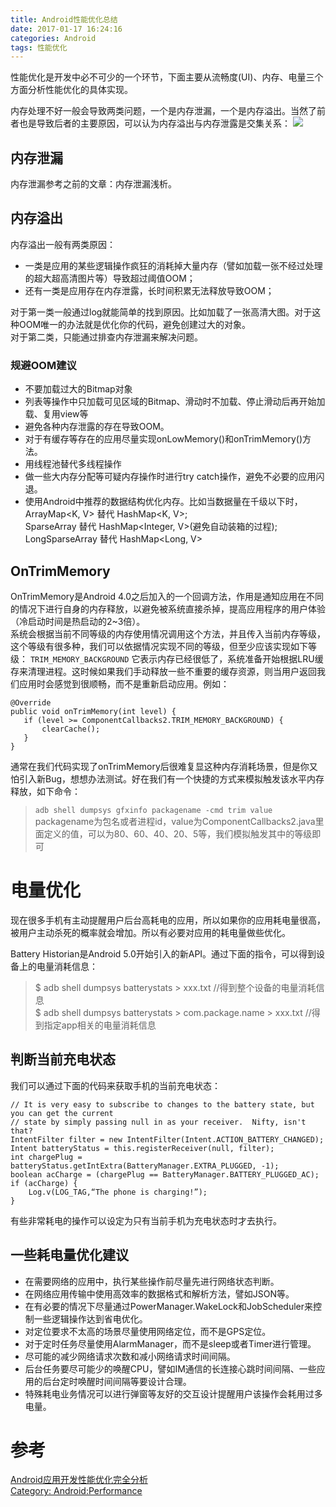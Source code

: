 ```yaml
---
title: Android性能优化总结
date: 2017-01-17 16:24:16
categories: Android
tags: 性能优化
---
```

性能优化是开发中必不可少的一个环节，下面主要从流畅度(UI)、内存、电量三个方面分析性能优化的具体实现。
<!--more>
# 流畅度优化
60帧/秒、16ms/帧这两个参数大家都知道，为了让app有‘纵享丝滑’的感觉，我们要尽量保证每次在16ms内处理完所有的CPU与GPU计算、绘制、渲染等操作，否则会造成丢帧卡顿问题。另外要知道的一点是，虚拟机在执行GC垃圾回收操作时所有线程（包括UI线程）都需要暂停，当GC垃圾回收完成之后所有线程才能够继续执行。所以如果某个过程刚好碰上大量GC操作，很容易就会造成卡顿现象。

## 卡顿常见原因
- 主线程中做耗时操作，造成主线程卡顿。
- 布局过于复杂，无法在16ms内完成渲染
- View过度绘制
- 动画
- 同一帧中大量创建对象，造成大量GC


## UI层优化
当我们发现卡顿，一般先从最简单的UI层入手，借助下面几个工具，可以很轻松的发现一些问题。

### GPU呈现模式分析
Android系统提供了检测UI渲染时间的工具，打开‘开发者选项->GPU呈现模式分析(Profile GPU Rendering)’即可看到一条条柱状图，每一条柱状线都包括三部分，蓝色代表测量绘制Display List的时间，红色代表OpenGL渲染Display List所需要的时间，黄色代表CPU等待GPU处理的时间，中间绿色横线代表VSYNC时间16ms，需要尽量将所有条形图都控制在这条绿线之下。

### GPU过度绘制
Overdraw，即过渡绘制，会造成CPU、GPU资源浪费，例如系统默认会绘制Activity的背景，而如果再给布局绘制了重叠的背景，那么默认Activity的背景就属于无效的过渡绘制。  
打开‘开发者选项->调试GPU过度绘制(Enable GPU Overdraw)’即可查看页面内overdraw的情况。如下图所示，要尽量增大蓝色的区域，减少红色的区域。
> 一般来说，4X以上的过度绘制要完全避免，3X可以少量接受，大部分区域应该是1X。

![](http://oeiu2t0ur.bkt.clouddn.com/20160430134934006.jpg)

### Tracer for OpenGL ES
一般我们通过上面的方法找到过度绘制的地方，再查看布局文件就可以找到过度绘制的原因了，但一些复杂的布局可能很难轻易发现。可以借助另一个工具 Tracer for OpenGL ES 。它可以记录和分析app每一帧的绘制过程。通过这个我们就可以更轻易的发现过度绘制的原因了。  
具体使用可查看[官网介绍](https://developer.android.com/studio/profile/gltracer.html)

### HierarchyViewer
可以通过SDK提供的工具HierarchyViewer来进行UI布局复杂程度及冗余等分析，该工具位于sdk/tools目录下。启动后选择要调试的进程，然后点击上面的load view Hierarchy按钮就能看到当前的view树。具体使用方法就不说了，网上一大堆。  
这里注意Hierarchy Viewer只能连接Android开发版手机或是模拟器(准确地说，只有ro.secure参数等于0且ro.debuggable等于1的android系统)，真机一般要root。详细参考这篇文章[如何在Root的手机上开启ViewServer，使得HierachyViewer能够连接](http://maider.blog.sohu.com/255448342.html)

拿到View树后一般从这三个方面进行优化：

1. 没有用的父布局。指的是拿掉这个父布局对UI效果没有任何影响。产生这个问题的一个情景是：我们抽象出一个toolbar的布局（因为会在多个界面用到），这个toolbar外层是个LinearLayout，然后我们使用这个toolbar的时候又把它放到一个LinearLayout中，这时toolbar自带的那个LinearLayout其实就是多余的父布局。我们可以用<merge />来优化这种情况。
2. 使用LinearLayout导致UI层次变深。解决办法是尝试用RelativeLayout代替LinearLayout，减少层次。
3. 不常用的View设置成了Gone。有时我们会在运行时动态根据条件来决定显示某个View，最简单的做法就是把View设为Gone，用到的时候在Visibe出来，优点是逻辑简单清晰，缺点是虽然View虽然设成Gone，但仍然会被inflate，创建对象实例，也就消耗内存资源。解决办法是用<ViewStub />代替，也就是按需加载。各种不常用的布局比如进度条，错误提醒等可以用这个来优化。
```
<ViewStub
    android:id="@+id/viewStub"
    android:layout_width="match_parent"
    android:layout_height="wrap_content"
    android:layout_centerInParent="true"
    android:layout="@layout/activity_main" />
ViewStub viewStub = (ViewStub) findViewById(R.id.viewStub);
//viewStub.setVisibility(View.VISIBLE);
View inflateView = viewStub.inflate();
```
### Lint

Lint通过静态扫描代码的方式可以发现代码中问题，并给出优化建议。Lint扫描出的类型一般有9类，针对UI优化我们关注Preformance下的问题。下面介绍几个常见的问题。

- DrawAllocation  
避免在View绘制过程中创建对象，比如在onDraw()中new Paint。解决办法：提前创建。
- Recycle  
某些资源如TypedArrays,VelocityTrackers用完之后必须要记得回收。
- ObsoleteLayoutParam  
比如在LinearLayout中用了RelativeLayout得属性。
- UseCompoundDrawables  
可优化的布局，比如一个imageview和一个textview，可以用给TextView设置CompoundDrawable代替。
- UseSparseArray  
用Android的sparseArray代替HashMap
- OverDraw  
前面说了
- UselessLead/UselessParent  
布局没有用，用merge标签优化。
- NestedWeight  
避免嵌套Weight

## 逻辑层优化
主线程的逻辑对流畅度有很大的影响，借助下面的工具可以很好的分析。主要思路是:
> 找出在主线程耗时较大的函数，看看能否优化。例如如果加载某个数据非常耗时，可以针对这个数据做缓存，在需要的时候更快的加载；滑动时候的耗时操作放到滑动停止后；或者另开线程做耗时操作。

### Traceview
打开DDMS然后选择一个进程，接着点击上面的“Start Method Profiling”按钮（红色小点变为黑色即开始运行），然后操作我们的卡顿UI（小范围测试，所以操作最好不要超过5s），完事再点一下刚才按的那个按钮，稍等片刻即可出现下图
![](http://img.blog.csdn.net/20151006222816468)
整个界面包括上下两部分，上面是你测试的进程中每个线程运行的时间线，下面是每个方法（包含parent及child）执行的各个指标的值。

通过上图可以找出耗时较大的函数，看看是否有优化的空间。

### Systrace
通过Trace.beginSection('name')和Trace.endSection()可以看到这段代码执行的耗时。
![](http://upload-images.jianshu.io/upload_images/324367-3dee3f6cc794fdee.png?imageMogr2/auto-orient/strip%7CimageView2/2/w/1240)

详细使用参考[使用Systrace分析UI性能](https://github.com/hehonghui/android-tech-frontier/blob/master/issue-26/%E4%BD%BF%E7%94%A8Systrace%E5%88%86%E6%9E%90UI%E6%80%A7%E8%83%BD.md) [Systrace](https://developer.android.com/studio/profile/systrace-commandline.html?hl=zh-cn#gui)

## IO层
IO可分为网络IO和磁盘读写IO，IO操作一般都比较耗时。对于网络IO，Android4.0以后已经不允许了，否则会crash，但是对于磁盘IO操作则没有相关机制。这里可以开启StrictMode来检测这一问题。关于StrictMode可参考之前ANR的文章。

## 常见的注意事项
- 布局层次一样的情况下，用LinearLayout代替RelativeLayout(因为前者性能高)；相对复杂的布局用RelativeLayout以减少层次
- 善用include、merge、ViewStub标签
- 避免多层背景，留最上面一层即可。
- ListView中的item会用到selector，可将normal状态的color设置为transport，避免背景重复绘制。
- 使用weight后尽量将width和heigh设置为0dp减少运算
- listview复用convertView，异步加载图片，快速滑动不显示图片，getView中避免复杂操作。
- 复杂耗时操作放在单独线程中执行，执行完毕后通过handler将结果传回主线程。
- 自定义View等绘图与布局优化；尽量避免在draw、measure、layout中做过于耗时及耗内存操作，尤其是draw方法中，尽量减少draw、measure、layout等执行次数。

# 内存优化
虽说近几年手机硬件配置的不断提高，进程可用的内存也从16MB到最大的近百兆，但是应用的功能也更加复杂，内存仍旧是稀缺资源，内存优化也是重中之重。内存优化可以参考官方文档[Manage Your App's Memory](https://developer.android.google.cn/topic/performance/memory.html)。
<!--more-->

内存处理不好一般会导致两类问题，一个是内存泄漏，一个是内存溢出。当然了前者也是导致后者的主要原因，可以认为内存溢出与内存泄露是交集关系：
![](http://img.blog.csdn.net/20151009225858758)

## 内存泄漏

内存泄漏参考之前的文章：内存泄漏浅析。

## 内存溢出

内存溢出一般有两类原因：

- 一类是应用的某些逻辑操作疯狂的消耗掉大量内存（譬如加载一张不经过处理的超大超高清图片等）导致超过阈值OOM；
- 还有一类是应用存在内存泄露，长时间积累无法释放导致OOM；

对于第一类一般通过log就能简单的找到原因。比如加载了一张高清大图。对于这种OOM唯一的办法就是优化你的代码，避免创建过大的对象。  
对于第二类，只能通过排查内存泄漏来解决问题。

### 规避OOM建议
- 不要加载过大的Bitmap对象
- 列表等操作中只加载可见区域的Bitmap、滑动时不加载、停止滑动后再开始加载、复用view等
- 避免各种内存泄露的存在导致OOM。
- 对于有缓存等存在的应用尽量实现onLowMemory()和onTrimMemory()方法。
- 用线程池替代多线程操作
- 做一些大内存分配等可疑内存操作时进行try catch操作，避免不必要的应用闪退。
- 使用Android中推荐的数据结构优化内存。比如当数据量在千级以下时，  
ArrayMap<K, V> 替代 HashMap<K, V>;  
SparseArray<V> 替代 HashMap<Integer, V>(避免自动装箱的过程);  
LongSparseArray<V> 替代 HashMap<Long, V>

## OnTrimMemory
OnTrimMemory是Android 4.0之后加入的一个回调方法，作用是通知应用在不同的情况下进行自身的内存释放，以避免被系统直接杀掉，提高应用程序的用户体验（冷启动时间是热启动的2~3倍）。  
系统会根据当前不同等级的内存使用情况调用这个方法，并且传入当前内存等级，这个等级有很多种，我们可以依据情况实现不同的等级，但至少应该实现如下等级：
`TRIM_MEMORY_BACKGROUND` 
它表示内存已经很低了，系统准备开始根据LRU缓存来清理进程。这时候如果我们手动释放一些不重要的缓存资源，则当用户返回我们应用时会感觉到很顺畅，而不是重新启动应用。例如：
```
@Override
public void onTrimMemory(int level) {
   if (level >= ComponentCallbacks2.TRIM_MEMORY_BACKGROUND) {
       clearCache();
   }
}
```

通常在我们代码实现了onTrimMemory后很难复显这种内存消耗场景，但是你又怕引入新Bug，想想办法测试。好在我们有一个快捷的方式来模拟触发该水平内存释放，如下命令：
> `adb shell dumpsys gfxinfo packagename -cmd trim value`  
packagename为包名或者进程id，value为ComponentCallbacks2.java里面定义的值，可以为80、60、40、20、5等，我们模拟触发其中的等级即可


# 电量优化
现在很多手机有主动提醒用户后台高耗电的应用，所以如果你的应用耗电量很高，被用户主动杀死的概率就会增加。所以有必要对应用的耗电量做些优化。

Battery Historian是Android 5.0开始引入的新API。通过下面的指令，可以得到设备上的电量消耗信息：
> $ adb shell dumpsys batterystats > xxx.txt  //得到整个设备的电量消耗信息  
$ adb shell dumpsys batterystats > com.package.name > xxx.txt //得到指定app相关的电量消耗信息

## 判断当前充电状态
我们可以通过下面的代码来获取手机的当前充电状态：
```
// It is very easy to subscribe to changes to the battery state, but you can get the current
// state by simply passing null in as your receiver.  Nifty, isn't that?
IntentFilter filter = new IntentFilter(Intent.ACTION_BATTERY_CHANGED);
Intent batteryStatus = this.registerReceiver(null, filter);
int chargePlug = batteryStatus.getIntExtra(BatteryManager.EXTRA_PLUGGED, -1);
boolean acCharge = (chargePlug == BatteryManager.BATTERY_PLUGGED_AC);
if (acCharge) {
    Log.v(LOG_TAG,“The phone is charging!”);
}
```
有些非常耗电的操作可以设定为只有当前手机为充电状态时才去执行。

## 一些耗电量优化建议
- 在需要网络的应用中，执行某些操作前尽量先进行网络状态判断。
- 在网络应用传输中使用高效率的数据格式和解析方法，譬如JSON等。
- 在有必要的情况下尽量通过PowerManager.WakeLock和JobScheduler来控制一些逻辑操作达到省电优化。
- 对定位要求不太高的场景尽量使用网络定位，而不是GPS定位。
- 对于定时任务尽量使用AlarmManager，而不是sleep或者Timer进行管理。
- 尽可能的减少网络请求次数和减小网络请求时间间隔。
- 后台任务要尽可能少的唤醒CPU，譬如IM通信的长连接心跳时间间隔、一些应用的后台定时唤醒时间间隔等要设计合理。
- 特殊耗电业务情况可以进行弹窗等友好的交互设计提醒用户该操作会耗用过多电量。


# 参考

[Android应用开发性能优化完全分析](http://blog.csdn.net/yanbober/article/details/48394201)  
[Category: Android:Performance](http://hukai.me/android-performance-patterns/)
